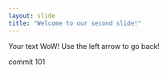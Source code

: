 ```yaml
---
layout: slide
title: "Welcome to our second slide!"
---
```

Your text WoW!
Use the left arrow to go back!

commit 101
